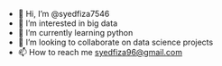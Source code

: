 - 👋 Hi, I’m @syedfiza7546
- 👀 I’m interested in big data
- 🌱 I’m currently learning python
- 💞️ I’m looking to collaborate on data science projects
- 📫 How to reach me syedfiza96@gmail.com 

<!---
syedfiza7546/syedfiza7546 is a ✨ special ✨ repository because its `README.md` (this file) appears on your GitHub profile.
You can click the Preview link to take a look at your changes.
--->
